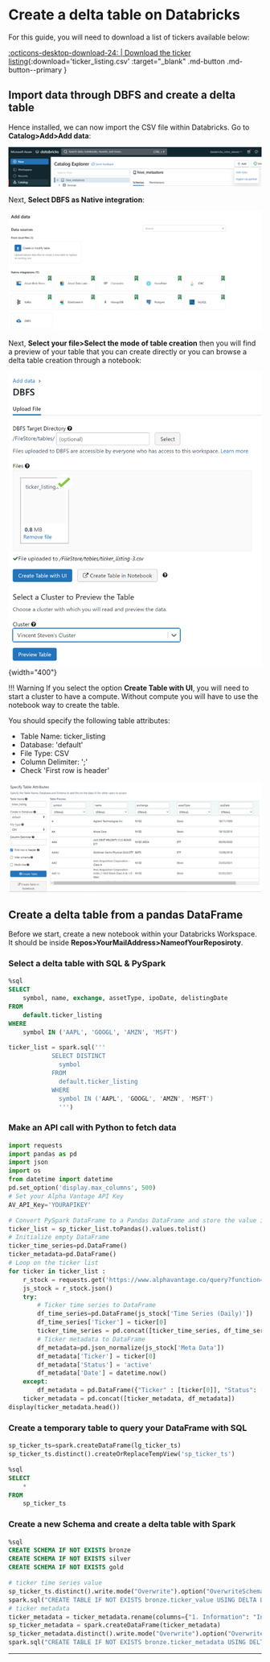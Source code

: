 # Create a delta table on Databricks

For this guide, you will need to download a list of tickers available below:

[:octicons-desktop-download-24: | Download the ticker listing](../../../assets/files/ticker_listing.csv){:download='ticker_listing.csv' :target="_blank" .md-button .md-button--primary }

## Import data through DBFS and create a delta table

Hence installed, we can now import the CSV file within Databricks. Go to **Catalog>Add>Add data**:

![image](../../../assets/images/azure_databricks_add_data_dbfs.png)

Next, **Select DBFS as Native integration**:

![image](../../../assets/images/azure_databricks_sleect_dbfs.png)

Next, **Select your file>Select the mode of table creation** then you will find a preview of your table that you can create directly or you can browse a delta table creation through a notebook:

![image](../../../assets/images/azure_databricks_upload_file.png){width="400"}

!!! Warning
    If you select the option **Create Table with UI**, you will need to start a cluster to have a compute. Without compute you will have to use the notebook way to create the table.

You should specify the following table attributes:

- Table Name: ticker_listing
- Database: 'default'
- File Type: CSV
- Column Delimiter: ';'
- Check 'First row is header'

![image](../../../assets/images/azure_databricks_upload_file_result.png)

## Create a delta table from a pandas DataFrame

Before we start, create a new notebook within your Databricks Workspace. It should be inside **Repos>YourMailAddress>NameofYourReposiroty**.

### Select a delta table with SQL & PySpark

```sql title="Select & analyse your delta table newly created"
%sql
SELECT 
    symbol, name, exchange, assetType, ipoDate, delistingDate
FROM
    default.ticker_listing
WHERE 
    symbol IN ('AAPL', 'GOOGL', 'AMZN', 'MSFT')
```

```sql title="Store the result of your SQL query within a pyspark variable"
ticker_list = spark.sql('''
            SELECT DISTINCT 
              symbol 
            FROM 
              default.ticker_listing
            WHERE 
              symbol IN ('AAPL', 'GOOGL', 'AMZN', 'MSFT')
              ''')
```

### Make an API call with Python to fetch data

```python title="Import Python packages"
import requests
import pandas as pd
import json
import os
from datetime import datetime
pd.set_option('display.max_columns', 500)
# Set your Alpha Vantage API Key
AV_API_Key='YOURAPIKEY'
```

```python title="Extract data from ticker through AlphaVantageAPI"
# Convert PySpark DataFrame to a Pandas DataFrame and store the value in a list
ticker_list = sp_ticker_list.toPandas().values.tolist()
# Initialize empty DataFrame
ticker_time_series=pd.DataFrame()
ticker_metadata=pd.DataFrame()
# Loop on the ticker list
for ticker in ticker_list :
    r_stock = requests.get('https://www.alphavantage.co/query?function=TIME_SERIES_DAILY&outputsize=full&symbol={ticker}&apikey={apiKey}'.format(apiKey=AV_API_Key, ticker=ticker[0]))
    js_stock = r_stock.json()
    try:
        # Ticker time series to DataFrame
        df_time_series=pd.DataFrame(js_stock['Time Series (Daily)'])
        df_time_series['Ticker'] = ticker[0]
        ticker_time_series = pd.concat([ticker_time_series, df_time_series])
        # Ticker metadata to DataFrame
        df_metadata=pd.json_normalize(js_stock['Meta Data'])
        df_metadata['Ticker'] = ticker[0]
        df_metadata['Status'] = 'active'
        df_metadata['Date'] = datetime.now()
    except:
        df_metadata = pd.DataFrame({"Ticker" : [ticker[0]], "Status": ["inactive"] , "Date":[ datetime.now()]})
    ticker_metadata = pd.concat([ticker_metadata, df_metadata])
display(ticker_metadata.head())
```

### Create a temporary table to query your DataFrame with SQL

```python title="Pandas to spark DataFrame and create a temporary view"
sp_ticker_ts=spark.createDataFrame(lg_ticker_ts)
sp_ticker_ts.distinct().createOrReplaceTempView('sp_ticker_ts')
```

```sql title="Query the temp view"
%sql
SELECT 
    * 
FROM
    sp_ticker_ts
```

### Create a new Schema and create a delta table with Spark

```sql title="Create medaillon schema"
%sql
CREATE SCHEMA IF NOT EXISTS bronze
CREATE SCHEMA IF NOT EXISTS silver
CREATE SCHEMA IF NOT EXISTS gold
```

```python title="Write a delta file and create a table from the file location"
# ticker time series value
sp_ticker_ts.distinct().write.mode("Overwrite").option("OverwriteSchema", "true").format("delta").save("/FileStore/bronze/ticker_value") 
spark.sql("CREATE TABLE IF NOT EXISTS bronze.ticker_value USING DELTA LOCATION '/FileStore/bronze/ticker_value'")
# ticker metadata
ticker_metadata = ticker_metadata.rename(columns={"1. Information": "Information", "2. Symbol": "Symbol", "3. Last Refreshed": "Last_Refreshed", "4. Output Size" : "Output_Size", "5. Time Zone" : "Time_Zone"})
sp_ticker_metadata = spark.createDataFrame(ticker_metadata)
sp_ticker_metadata.distinct().write.mode("Overwrite").option("OverwriteSchema", "true").format("delta").save("/FileStore/bronze/ticker_metadata") 
spark.sql("CREATE TABLE IF NOT EXISTS bronze.ticker_metadata USING DELTA LOCATION '/FileStore/bronze/ticker_metadata'")
```

---
